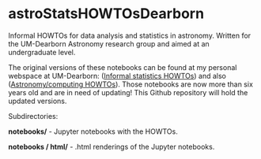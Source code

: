 # astroStatsHOWTOsDearborn
Informal HOWTOs for data analysis and statistics in astronomy. Written for the UM-Dearborn Astronomy research group and aimed at an undergraduate level.

The original versions of these notebooks can be found at my personal
webspace at UM-Dearborn: ([Informal statistics HOWTOs](http://www-personal.umd.umich.edu/~wiclarks/ASTRGroup/StatsSeminars/index.html))
and also
([Astronomy/computing HOWTOs](http://www-personal.umd.umich.edu/~wiclarks/AstroLab/HOWTOs/HOWTO_iPython.html#MC_Errors)). Those
notebooks are now more than six years old and are in need of updating! This Github repository will hold the updated versions.

Subdirectories:

**notebooks/** - Jupyter notebooks with the HOWTOs.

**notebooks / html/** - .html renderings of the Jupyter notebooks.

